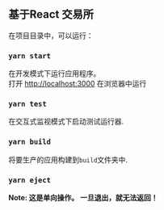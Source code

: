## 基于React 交易所

在项目目录中，可以运行：

### `yarn start`

在开发模式下运行应用程序。<br />
打开 [http://localhost:3000](http://localhost:3000) 在浏览器中运行

### `yarn test`

在交互式监视模式下启动测试运行器.<br />

### `yarn build`

将要生产的应用构建到`build`文件夹中.<br />

### `yarn eject`

**Note: 这是单向操作。 一旦退出，就无法返回！**

